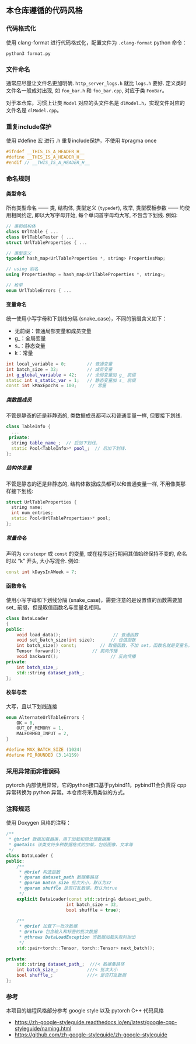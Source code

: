 



## 本仓库遵循的代码风格

### 代码格式化

使用 clang-format 进行代码格式化，配置文件为 `.clang-format`
python 命令：

```shell
python3 format.py
```

### 文件命名

通常应尽量让文件名更加明确. `http_server_logs.h` 就比 `logs.h` 要好. 定义类时文件名一般成对出现, 如 `foo_bar.h` 和 `foo_bar.cpp`, 对应于类 `FooBar`。

对于本仓库，习惯上让类 `Model` 对应的头文件名是 `dlModel.h`，实现文件对应的文件名是 `dlModel.cpp`。

### 重复include保护

使用 #define 宏 进行 .h 重复include保护，不使用 \#pragma once

```c++
#ifndef __THIS_IS_A_HEADER_H__
#define __THIS_IS_A_HEADER_H__ 
#endif // __THIS_IS_A_HEADER_H__ 
```

### 命名规则

#### 类型命名

所有类型命名 —— 类, 结构体, 类型定义 (`typedef`), 枚举, 类型模板参数 —— 均使用相同约定, 即以大写字母开始, 每个单词首字母均大写, 不包含下划线. 例如:

```cpp
// 类和结构体
class UrlTable { ...
class UrlTableTester { ...
struct UrlTableProperties { ...

// 类型定义
typedef hash_map<UrlTableProperties *, string> PropertiesMap;

// using 别名
using PropertiesMap = hash_map<UrlTableProperties *, string>;

// 枚举
enum UrlTableErrors { ...
```

#### 变量命名

统一使用小写字母和下划线分隔 (snake_case)，不同的前缀含义如下：

- 无前缀：普通局部变量和成员变量
- g_：全局变量
- s_：静态变量
- k：常量

```cpp
int local_variable = 0;        // 普通变量
int batch_size = 32;           // 成员变量
int g_global_variable = 42;    // 全局变量加 g_ 前缀
static int s_static_var = 1;   // 静态变量加 s_ 前缀
const int kMaxEpochs = 100;     // 常量
```

##### 类数据成员

不管是静态的还是非静态的, 类数据成员都可以和普通变量一样, 但要接下划线.

```cpp
class TableInfo {
  ...
 private:
  string table_name_;  // 后加下划线.
  static Pool<TableInfo>* pool_;  // 后加下划线.
};
```

##### 结构体变量

不管是静态的还是非静态的, 结构体数据成员都可以和普通变量一样, 不用像类那样接下划线:

```cpp
struct UrlTableProperties {
  string name;
  int num_entries;
  static Pool<UrlTableProperties>* pool;
};
```

##### 常量命名

声明为 `constexpr` 或 `const` 的变量, 或在程序运行期间其值始终保持不变的, 命名时以 “k” 开头, 大小写混合. 例如:

```cpp
const int kDaysInAWeek = 7;
```

#### 函数命名

使用小写字母和下划线分隔 (snake_case)，需要注意的是设置值的函数需要加 set_ 前缀，但是取值函数名与变量名相同。

```cpp
class DataLoader
{
public:
    void load_data();                    // 普通函数
    void set_batch_size(int size);      // 设值函数
    int batch_size() const;         // 取值函数，不加 set，函数名就是变量名。
    Tensor forward();            // 前向传播
    void backward();                    // 反向传播
private:
    int batch_size_;
    std::string dataset_path_;
};
```

#### 枚举与宏

大写，且以下划线连接

```cpp
enum AlternateUrlTableErrors {
    OK = 0,
    OUT_OF_MEMORY = 1,
    MALFORMED_INPUT = 2,
}

#define MAX_BATCH_SIZE (1024)
#define PI_ROUNDED (3.14159)
```

### 采用异常而非错误码
pytorch 内部使用异常，它的python接口基于pybind11，pybind11会负责将 cpp 异常转换为 python 异常。本仓库将采用类似的方式。

### 注释规范

使用 Doxygen 风格的注释：

```cpp
/**
 * @brief 数据加载器类，用于加载和预处理数据集
 * @details 该类支持多种数据格式的加载，包括图像、文本等
 */
class DataLoader {
public:
    /**
     * @brief 构造函数
     * @param dataset_path 数据集路径
     * @param batch_size 批次大小，默认为32
     * @param shuffle 是否打乱数据，默认为true
     */
    explicit DataLoader(const std::string& dataset_path, 
                       int batch_size = 32, 
                       bool shuffle = true);
    
    /**
     * @brief 加载下一批次数据
     * @return 包含输入和标签的批次数据
     * @throws DataLoadException 当数据加载失败时抛出
     */
    std::pair<torch::Tensor, torch::Tensor> next_batch();
    
private:
    std::string dataset_path_;  ///< 数据集路径
    int batch_size_;           ///< 批次大小
    bool shuffle_;             ///< 是否打乱数据
};
```

### 参考

本项目的编程风格部分参考 google style 以及 pytorch C++ 代码风格

- https://zh-google-styleguide.readthedocs.io/en/latest/google-cpp-styleguide/naming.html
- https://github.com/zh-google-styleguide/zh-google-styleguide